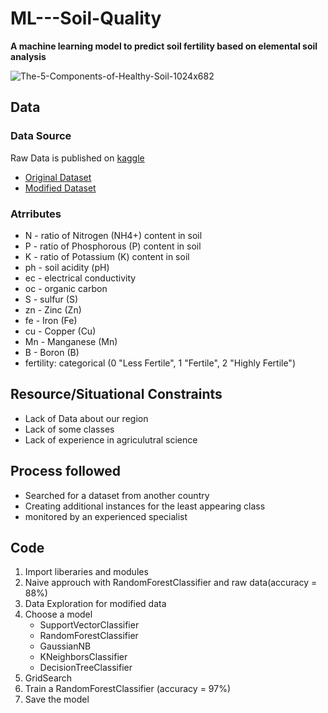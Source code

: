 # ML---Soil-Quality
**A machine learning model to predict soil fertility based on elemental soil analysis**

![The-5-Components-of-Healthy-Soil-1024x682](https://user-images.githubusercontent.com/103903785/235441777-7f0856c5-a7e6-4fc8-96f5-0f4d70594c04.jpg)

## Data
### Data Source
Raw Data is published on [kaggle](https://www.kaggle.com/datasets/rahuljaiswalonkaggle/soil-fertility-dataset)
- [Original Dataset](https://github.com/iurwpoietknckvjndfsm-gndvkd/ML---Soil-Quality/blob/main/Data/Raw%20Data.csv)
- [Modified Dataset](https://github.com/iurwpoietknckvjndfsm-gndvkd/ML---Soil-Quality/blob/main/Data/Soil%20Fertility%20Data%20(Modified%20Data).csv)

### Atrributes
- N - ratio of Nitrogen (NH4+) content in soil 
- P - ratio of Phosphorous (P) content in soil 
- K - ratio of Potassium (K) content in soil 
- ph - soil acidity (pH)
- ec - electrical conductivity
- oc - organic carbon
- S - sulfur (S)
- zn - Zinc (Zn)
- fe - Iron (Fe)
- cu - Copper (Cu)
- Mn - Manganese (Mn)
- B - Boron (B)
- fertility: categorical (0 "Less Fertile", 1 "Fertile", 2 "Highly Fertile")

## Resource/Situational Constraints
- Lack of Data about our region
- Lack of some classes
- Lack of experience in agriculutral science

## Process followed 
- Searched for a dataset from another country
- Creating additional instances for the least appearing class 
- monitored by an experienced specialist

## Code 
1. Import liberaries and modules
2. Naive approuch with RandomForestClassifier and raw data(accuracy = 88%)
3. Data Exploration for modified data
4. Choose a model 
    - SupportVectorClassifier 
    - RandomForestClassifier 
    - GaussianNB 
    - KNeighborsClassifier 
    - DecisionTreeClassifier
5. GridSearch
6. Train a RandomForestClassifier (accuracy = 97%)
7. Save the model
